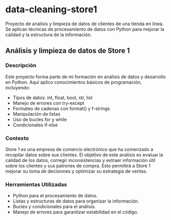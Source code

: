 # data-cleaning-store1
Proyecto de análisis y limpieza de datos de clientes de una tienda en línea. Se aplican técnicas de procesamiento de datos con Python para mejorar la calidad y la estructura de la información.

## Análisis y limpieza de datos de Store 1

### Descripción
Este proyecto forma parte de mi formación en análisis de datos y desarrollo en Python. Aquí aplico conocimientos básicos de programación, incluyendo:
- Tipos de datos: int, float, bool, str, list
- Manejo de errores con try-except
- Formateo de cadenas con format() y f-strings
- Manipulación de listas
- Uso de bucles for y while
- Condicionales if-else

### Contexto
Store 1 es una empresa de comercio electrónico que ha comenzado a recopilar datos sobre sus clientes. El objetivo de este análisis es evaluar la calidad de los datos, corregir inconsistencias y extraer información útil sobre los clientes y sus patrones de compra. Esto permitirá a Store 1 mejorar su toma de decisiones y optimizar su estrategia de ventas.

### Herramientas Utilizadas
- Python para el procesamiento de datos.
- Listas y estructuras de datos para organizar la información.
- Bucles y condicionales para el análisis.
- Manejo de errores para garantizar estabilidad en el código.
